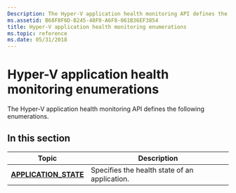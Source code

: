 ```yaml
---
Description: The Hyper-V application health monitoring API defines the following enumerations.
ms.assetid: B68F8F6D-B245-48F0-A6F8-061B36EF3854
title: Hyper-V application health monitoring enumerations
ms.topic: reference
ms.date: 05/31/2018
---
```


# Hyper-V application health monitoring enumerations

The Hyper-V application health monitoring API defines the following enumerations.

## In this section



| Topic                                                      | Description                                              |
|------------------------------------------------------------|----------------------------------------------------------|
| [**APPLICATION\_STATE**](application-state.md)<br/> | Specifies the health state of an application.<br/> |



 

 

 




